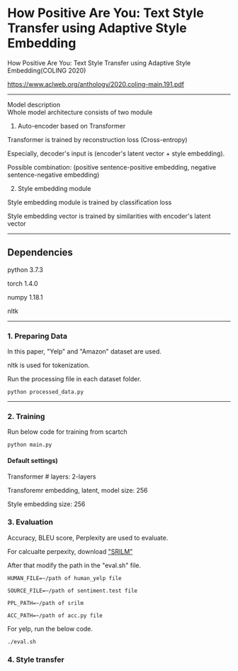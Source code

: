 # How Positive Are You: Text Style Transfer using Adaptive Style Embedding 
How Positive Are You: Text Style Transfer using Adaptive Style Embedding(COLING 2020)

<https://www.aclweb.org/anthology/2020.coling-main.191.pdf>


--------------------------------


Model description    
Whole model architecture consists of two module

1) Auto-encoder based on Transformer

Transformer is trained by reconstruction loss (Cross-entropy)

Especially, decoder's input is (encoder's latent vector + style embedding). 

Possible combination: (positive sentence-positive embedding, negative sentence-negative embedding)


2) Style embedding module

Style embedding module is trained by classification loss

Style embedding vector is trained by similarities with encoder's latent vector

--------------------------------

## Dependencies 
python 3.7.3

torch 1.4.0

numpy 1.18.1

nltk

--------------------------------

### 1. Preparing Data
In this paper, "Yelp" and "Amazon" dataset are used.

nltk is used for tokenization.

Run the processing file in each dataset folder.

`python processed_data.py`

--------------------------------

### 2. Training    
Run below code for training from scartch

`python main.py`

#### Default settings)

Transformer # layers: 2-layers 

Transforemr embedding, latent, model size: 256

Style embedding size: 256


### 3. Evaluation
Accuracy, BLEU score, Perplexity are used to evaluate.

For calcualte perpexity, download ["SRILM"](http://www.speech.sri.com/projects/srilm/download)

After that modify the path in the "eval.sh" file.

`HUMAN_FILE=~/path of human_yelp file`

`SOURCE_FILE=~/path of sentiment.test file`

`PPL_PATH=~/path of srilm `

`ACC_PATH=~/path of acc.py file`


For yelp, run the below code. 

`./eval.sh`


### 4. Style transfer

